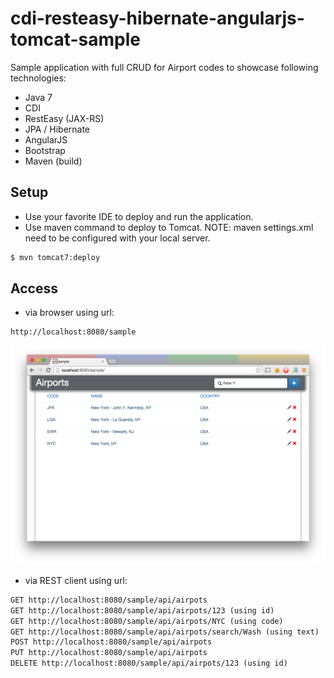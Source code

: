 cdi-resteasy-hibernate-angularjs-tomcat-sample
==============================================

Sample application with full CRUD for Airport codes to showcase following technologies: 
- Java 7 
- CDI 
- RestEasy (JAX-RS) 
- JPA / Hibernate
- AngularJS 
- Bootstrap 
- Maven (build) 

Setup
-----
- Use your favorite IDE to deploy and run the application. 
- Use maven command to deploy to Tomcat. NOTE: maven settings.xml need to be configured with your local server. 
```bash
$ mvn tomcat7:deploy
```

Access
------
- via browser using url: 
```
http://localhost:8080/sample 
```
![Alt text](/sample.png?raw=true "Optional Title")

- via REST client using url: 
```html
GET http://localhost:8080/sample/api/airpots
GET http://localhost:8080/sample/api/airpots/123 (using id)
GET http://localhost:8080/sample/api/airpots/NYC (using code)
GET http://localhost:8080/sample/api/airpots/search/Wash (using text) 
POST http://localhost:8080/sample/api/airpots
PUT http://localhost:8080/sample/api/airpots
DELETE http://localhost:8080/sample/api/airpots/123 (using id)
```

